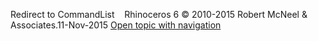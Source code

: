 ---
---

Redirect to CommandList&#160;
&#160;
Rhinoceros 6 © 2010-2015 Robert McNeel &amp; Associates.11-Nov-2015
 [Open topic with navigation](commandlist.html) 

